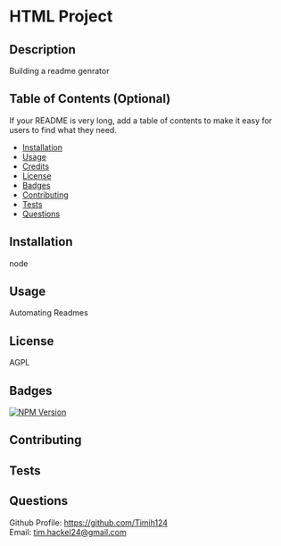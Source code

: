 # HTML Project

  ## Description 
  
  Building a readme genrator 
  
  
  ## Table of Contents (Optional)
  
  If your README is very long, add a table of contents to make it easy for users to find what they need.
  
  * [Installation](#installation)
  * [Usage](#usage)
  * [Credits](#credits)
  * [License](#license)
  * [Badges](#badges)
  * [Contributing](#contributing)
  * [Tests](#tests)
  * [Questions](#questions)
  
  ## Installation
  
  node
  
  ## Usage 
  
 Automating Readmes  


  
  ## License
  
  AGPL  
  

  ## Badges
  
  [![NPM Version](https://img.shields.io/npm/v/npm.svg?style=flat)]()


  
  ## Contributing
  
    
  
  ## Tests
  
    
    
  ## Questions
  
  Github Profile: https://github.com/Timih124  
  Email: tim.hackel24@gmail.com
  

 
